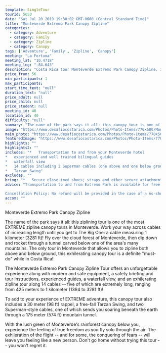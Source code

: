 ```yaml
---
template: SingleTour
tourId: 5653
date: "Sat Jul 20 2019 19:30:02 GMT-0600 (Central Standard Time)"
title: "Monteverde Extremo Park Canopy Zipline"
categories: 
  - category: Adventure
  - category: Family
  - category: Zipline
  - category: Canopy
tags: ['Adventure', 'Family', 'Zipline', 'Canopy']
meeting: "La Fortuna"
meeting_lat: "10.4718"
meeting_lng: "-84.643"
description: "Costa Rica tour Monteverde Extremo Park Canopy Zipline, id 5653"
price_from: 56
min_participants: 1
max_participants: 
start_time_text: "null"
duration_text: "null"
price_adult: null
price_child: null
price_student: null
meeting_id: 40
location_id: 40
difficulty: "null"
summary: "The name of the park says it all: this canopy tour is one of the most EXTREME zipline tours in Monteverde. Work your way across the cables to the longest zipline: a cable measuring 1 kilometer (3281 ft) in length! Fly over the cloud forest of Monteverde, then dip down and rocket through a tunnel carved below one of the area's many mountains. The only tour in Monteverde that allows you to zipline both above and below ground, this exhilerating canopy tour is a definite must-do&qu..."
image: "https://www.desafiocostarica.com/Photos/Photo-Items/770x500/Monteverde-Extremo-Park-Canopy-Zipline-1482773871.jpg"
main_photo: "https://www.desafiocostarica.com/Photos/Photo-Items/770x500/Monteverde-Extremo-Park-Canopy-Zipline-1482773871.jpg"
featuredImage: "https://www.desafiocostarica.com/Photos/Photo-Items/770x500/Monteverde-Extremo-Park-Canopy-Zipline-1482773871.jpg"
highlights: ""
highlights2: ""
includes: "*   Transportation to and from your Monteverde hotel
*   experienced and well trained bilingual guides
*   waterfall view
*   14 cables including 2 Superman cables (one above and one below ground)
*   Tarzan Swing"
excludes: ""
bring: "*   Secure close-toed shoes; straps and other secure attachments for glasses cameras GoPros etc.; a smile and a sense of adventure!"
advice: "Transportation to and from Extremo Park is available for free from any Monteverde hotel within the normal pick-up zone.

Cancellation Policy: No refund will be provided in the case of a no-show."
accom: ""
---
```

Monteverde Extremo Park Canopy Zipline

The name of the park says it all: this ziplining tour is one of the most EXTREME zipline canopy tours in Monteverde. Work your way across cables of increasing length until you get to The Big One: a cable measuring 1 kilometer (3281 ft)! Fly over the cloud forest of Monteverde, then dip down and rocket through a tunnel carved below one of the area's many mountains. The only tour in Monteverde that allows you to zipline both above and below ground, this exhilerating canopy tour is a definite "must-do" while in Costa Rica!

The Monteverde Extremo Park Canopy Zipline Tour offers an unforgettable experience along with modern and safe equipment, a safety briefing and tour instructions, experienced guides, a waterfall view, and an exhilerating zipline tour along 14 cables -- five of which are extremely long, ranging from 425 meters to 1 kilometer (1394 to 3281 ft)!

To add to your experience of EXTREME adventure, this canopy tour also includes a 30 meter (98 ft) rappel, a free-fall Tarzan Swing, and two Superman-style cables, one of which sends you soaring beneath the earth through a 175 meter (574 ft) mountain tunnel.

With the lush green of Monteverde's rainforest canopy below you, experience the feeling of true freedom as you fly solo through the air. The exhileration of the flight -- and for some, the conquering of fears -- will leave you feeling like a new person. Don't go home without trying this tour -- you won't regret it.